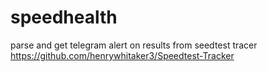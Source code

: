 # speedhealth

parse and get telegram alert on results from seedtest tracer https://github.com/henrywhitaker3/Speedtest-Tracker
